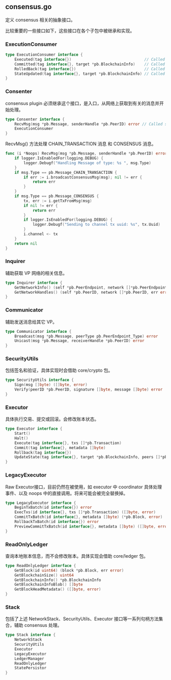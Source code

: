 ## consensus.go

定义 consensus 相关的抽象接口。

比较重要的一些接口如下，这些接口在各个子包中被继承和实现。

### ExecutionConsumer

```go
type ExecutionConsumer interface {
	Executed(tag interface{})                                // Called whenever Execute completes
	Committed(tag interface{}, target *pb.BlockchainInfo)    // Called whenever Commit completes
	RolledBack(tag interface{})                              // Called whenever a Rollback completes
	StateUpdated(tag interface{}, target *pb.BlockchainInfo) // Called when state transfer completes, if target is nil, this indicates a failure and a new target should be supplied
}
```

### Consenter

consensus plugin 必须继承这个接口，是入口，从网络上获取到有关的消息并开始处理。

```go
type Consenter interface {
	RecvMsg(msg *pb.Message, senderHandle *pb.PeerID) error // Called serially with incoming messages from gRPC
	ExecutionConsumer
}
```

RecvMsg() 方法处理 CHAIN_TRANSACTION 消息 和 CONSENSUS 消息。

```go
func (i *Noops) RecvMsg(msg *pb.Message, senderHandle *pb.PeerID) error {
	if logger.IsEnabledFor(logging.DEBUG) {
		logger.Debugf("Handling Message of type: %s ", msg.Type)
	}
	if msg.Type == pb.Message_CHAIN_TRANSACTION {
		if err := i.broadcastConsensusMsg(msg); nil != err {
			return err
		}
	}
	if msg.Type == pb.Message_CONSENSUS {
		tx, err := i.getTxFromMsg(msg)
		if nil != err {
			return err
		}
		if logger.IsEnabledFor(logging.DEBUG) {
			logger.Debugf("Sending to channel tx uuid: %s", tx.Uuid)
		}
		i.channel <- tx
	}
	return nil
}
```

### Inquirer

辅助获取 VP 网络的相关信息。

```go
type Inquirer interface {
	GetNetworkInfo() (self *pb.PeerEndpoint, network []*pb.PeerEndpoint, err error)
	GetNetworkHandles() (self *pb.PeerID, network []*pb.PeerID, err error)
}
```

### Communicator

辅助发送消息给其它 VP。

```go
type Communicator interface {
	Broadcast(msg *pb.Message, peerType pb.PeerEndpoint_Type) error
	Unicast(msg *pb.Message, receiverHandle *pb.PeerID) error
}
```

### SecurityUtils

包括签名和验证，具体实现时会借助 core/crypto 包。

```go
type SecurityUtils interface {
	Sign(msg []byte) ([]byte, error)
	Verify(peerID *pb.PeerID, signature []byte, message []byte) error
}
```

### Executor

具体执行交易、提交或回滚。会修改账本状态。


```go
type Executor interface {
	Start()                                                                     // Bring up the resources needed to use this interface
	Halt()                                                                      // Tear down the resources needed to use this interface
	Execute(tag interface{}, txs []*pb.Transaction)                             // Executes a set of transactions, this may be called in succession
	Commit(tag interface{}, metadata []byte)                                    // Commits whatever transactions have been executed
	Rollback(tag interface{})                                                   // Rolls back whatever transactions have been executed
	UpdateState(tag interface{}, target *pb.BlockchainInfo, peers []*pb.PeerID) // Attempts to synchronize state to a particular target, implicitly calls rollback if needed
}
```

### LegacyExecutor

Raw Executor接口，目前仍然在被使用，如 executor 中 coordinator 具体处理事件、以及 noops 中的直接调用。将来可能会被完全替换掉。

```go
type LegacyExecutor interface {
	BeginTxBatch(id interface{}) error
	ExecTxs(id interface{}, txs []*pb.Transaction) ([]byte, error)
	CommitTxBatch(id interface{}, metadata []byte) (*pb.Block, error)
	RollbackTxBatch(id interface{}) error
	PreviewCommitTxBatch(id interface{}, metadata []byte) ([]byte, error)
}
```

### ReadOnlyLedger

查询本地账本信息，而不会修改账本。具体实现会借助 core/ledger 包。

```go
type ReadOnlyLedger interface {
	GetBlock(id uint64) (block *pb.Block, err error)
	GetBlockchainSize() uint64
	GetBlockchainInfo() *pb.BlockchainInfo
	GetBlockchainInfoBlob() []byte
	GetBlockHeadMetadata() ([]byte, error)
}
```

### Stack

包括了上述 NetworkStack、SecurityUtils、Executor 接口等一系列句柄方法集合，辅助 consensus 处理。

```go
type Stack interface {
	NetworkStack
	SecurityUtils
	Executor
	LegacyExecutor
	LedgerManager
	ReadOnlyLedger
	StatePersistor
}
```